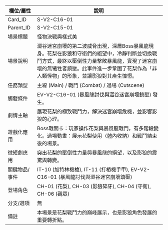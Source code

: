| 欄位/屬性 | 說明 |
|---|---|
| Card_ID | S-V2-C16-01 |
| Parent_ID | S-V2-C15-01 |
| 場景標題 | 怪物決戰與樣式美 |
| 場景說明 | 澀谷迷宮崩壞的第二波威脅出現，深層Boss暴風龍現身。花梨在影狼和守衛們的絕望中，冷靜判斷並切換戰鬥方式，最終以壓倒性力量擊敗暴風龍，實現了迷宮崩壞的無犧牲者鎮壓。此事件進一步鞏固了花梨作為「非人類怪物」的形象，並讓影狼對其產生憧憬。 |
| 任務類型 | 主線 (Main) / 戰鬥 (Combat) / 過場 (Cutscene) |
| 觸發條件 | EV-V2-C16-01 (暴風龍討伐與澀谷迷宮崩壞鎮壓) 發生。 |
| 劇情主軸 | 展現花梨的極致戰鬥力，解決迷宮崩壞危機，並影響影狼的心理。 |
| 遊戲化應用 | Boss戰關卡：玩家操作花梨與暴風龍戰鬥，有多階段變化。過場動畫：展示花梨使用〈體內收納〉和戰鬥結束後的場景。 |
| 微短劇應用 | 突出花梨的壓倒性力量與暴風龍的絕望，以及影狼的震驚與轉變。 |
| 關鍵物品/事件 | IT-10 (加特林機槍), IT-11 (打樁機手甲), EV-V2-C16-01 (暴風龍討伐與澀谷迷宮崩壞鎮壓) |
| 登場角色 | CH-01 (花梨), CH-03 (影狼碎牙), CH-04 (守衛), CH-06 (觀眾) |
| 分支/選項 | 無 |
| 備註 | 本場景是花梨戰鬥力的巔峰展示，也是影狼角色發展的重要轉折點。 |
